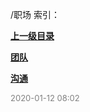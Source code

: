 /职场 索引：


**[上一级目录](/index.md)**

**[团队](/职场/团队/index.md)**

**[沟通](/职场/沟通/index.md)**


<font size=2 color='grey'> 2020-01-12 08:02 </font>